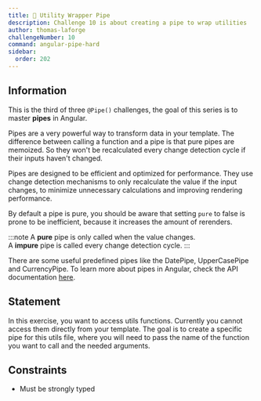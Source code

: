 ```yaml
---
title: 🔴 Utility Wrapper Pipe
description: Challenge 10 is about creating a pipe to wrap utilities
author: thomas-laforge
challengeNumber: 10
command: angular-pipe-hard
sidebar:
  order: 202
---
```


## Information

This is the third of three `@Pipe()` challenges, the goal of this series is to master **pipes** in Angular.

Pipes are a very powerful way to transform data in your template. The difference between calling a function and a pipe is that pure pipes are memoized. So they won't be recalculated every change detection cycle if their inputs haven't changed.

Pipes are designed to be efficient and optimized for performance. They use change detection mechanisms to only recalculate the value if the input changes, to minimize unnecessary calculations and improving rendering performance.

By default a pipe is pure, you should be aware that setting `pure` to false is prone to be inefficient, because it increases the amount of rerenders.

:::note
A **pure** pipe is only called when the value changes.\
A **impure** pipe is called every change detection cycle.
:::

There are some useful predefined pipes like the DatePipe, UpperCasePipe and CurrencyPipe. To learn more about pipes in Angular, check the API documentation [here](https://angular.io/guide/pipes).

## Statement

In this exercise, you want to access utils functions. Currently you cannot access them directly from your template. The goal is to create a specific pipe for this utils file, where you will need to pass the name of the function you want to call and the needed arguments.

## Constraints

- Must be strongly typed
